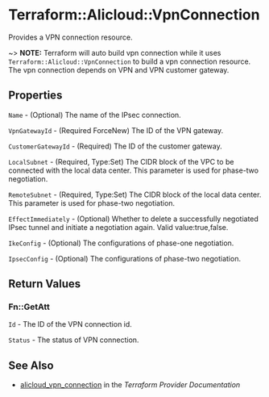 # Terraform::Alicloud::VpnConnection

Provides a VPN connection resource.

~> **NOTE:** Terraform will auto build vpn connection while it uses `Terraform::Alicloud::VpnConnection` to build a vpn connection resource.
             The vpn connection depends on VPN and VPN customer gateway.

## Properties

`Name` - (Optional) The name of the IPsec connection.

`VpnGatewayId` - (Required ForceNew) The ID of the VPN gateway.

`CustomerGatewayId` - (Required) The ID of the customer gateway.

`LocalSubnet` - (Required, Type:Set) The CIDR block of the VPC to be connected with the local data center. This parameter is used for phase-two negotiation.

`RemoteSubnet` - (Required, Type:Set) The CIDR block of the local data center. This parameter is used for phase-two negotiation.

`EffectImmediately` - (Optional) Whether to delete a successfully negotiated IPsec tunnel and initiate a negotiation again. Valid value:true,false.

`IkeConfig` - (Optional) The configurations of phase-one negotiation.

`IpsecConfig` - (Optional) The configurations of phase-two negotiation.


## Return Values

### Fn::GetAtt

`Id` - The ID of the VPN connection id.

`Status` - The status of VPN connection.

## See Also

* [alicloud_vpn_connection](https://www.terraform.io/docs/providers/alicloud/r/vpn_connection.html) in the _Terraform Provider Documentation_